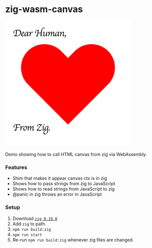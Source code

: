 # zig-wasm-canvas

![](screenshot.png)

Demo showing how to call HTML canvas from zig via WebAssembly.

### Features

- Shim that makes it appear canvas ctx is in zig
- Shows how to pass strings from zig to JavaScript
- Shows how to read strings from JavaScript to zig
- @panic in zig throws an error in JavaScript

### Setup

1. Download [`zig 0.10.0`](https://ziglang.org/download/)
2. Add `zig` to path.
3. `npm run build:zig`
4. `npm run start`
5. Re-run `npm run build:zig` whenever zig files are changed.
